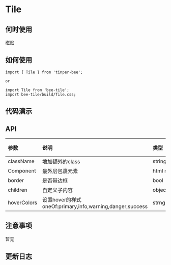 # Tile

## 何时使用
磁贴

## 如何使用
```
import { Tile } from 'tinper-bee';

or

import Tile from 'bee-tile';
import bee-tile/build/Tile.css;

```

## 代码演示

## API
|参数|说明|类型|默认值|
|:---|:----|:---|:------|
|className|增加额外的class|string|''|
|Component|最外层包裹元素|html node|'div'|
|border|是否带边框|bool|true|
|children|自定义子内容|object/string/node|-|
|hoverColors|设置hover的样式 oneOf:primary,info,warning,danger,success|strng|-|

## 注意事项

暂无

## 更新日志